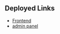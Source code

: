 ## Deployed Links

- [Frontend ](https://e-commerce-7jyl.vercel.app/)
- [admin panel](https://e-commerce-admin-psi-ten.vercel.app/)
